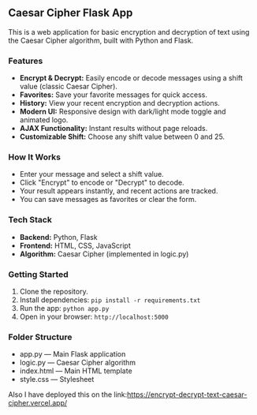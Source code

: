
## Caesar Cipher Flask App

This is a web application for basic encryption and decryption of text using the Caesar Cipher algorithm, built with Python and Flask.

### Features

- **Encrypt & Decrypt:** Easily encode or decode messages using a shift value (classic Caesar Cipher).
- **Favorites:** Save your favorite messages for quick access.
- **History:** View your recent encryption and decryption actions.
- **Modern UI:** Responsive design with dark/light mode toggle and animated logo.
- **AJAX Functionality:** Instant results without page reloads.
- **Customizable Shift:** Choose any shift value between 0 and 25.

### How It Works

- Enter your message and select a shift value.
- Click "Encrypt" to encode or "Decrypt" to decode.
- Your result appears instantly, and recent actions are tracked.
- You can save messages as favorites or clear the form.

### Tech Stack

- **Backend:** Python, Flask
- **Frontend:** HTML, CSS, JavaScript
- **Algorithm:** Caesar Cipher (implemented in logic.py)

### Getting Started

1. Clone the repository.
2. Install dependencies: `pip install -r requirements.txt`
3. Run the app: `python app.py`
4. Open in your browser: `http://localhost:5000`

### Folder Structure

- app.py — Main Flask application
- logic.py — Caesar Cipher algorithm
- index.html — Main HTML template
- style.css — Stylesheet

Also I have deployed this on the link:https://encrypt-decrypt-text-caesar-cipher.vercel.app/
